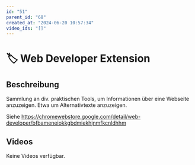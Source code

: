 ```yaml
---
id: "51"
parent_id: "68"
created_at: "2024-06-20 10:57:34"
video_ids: "[]"
---
```


# 🏷️ Web Developer Extension

## Beschreibung

Sammlung an div. praktischen Tools, um Informationen über eine Webseite anzuzeigen. Etwa um Alternativtexte anzuzeigen.

Siehe <https://chromewebstore.google.com/detail/web-developer/bfbameneiokkgbdmiekhjnmfkcnldhhm>

## Videos

Keine Videos verfügbar.
